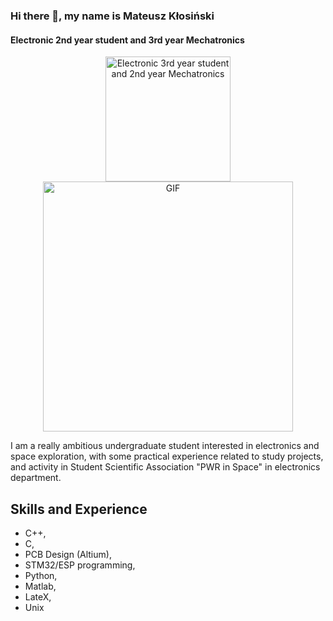 ### Hi there 👋, my name is Mateusz Kłosiński
#### Electronic 2nd year student and 3rd year Mechatronics

<div style="text-align: center;">
  <img src="https://encrypted-tbn0.gstatic.com/images?q=tbn:ANd9GcTzcuKNPGlCJtM14LWK2ehv7iLpmsMfEqyenpYd8QjrBw&s" alt="Electronic 3rd year student and 2nd year Mechatronics" width="200">
  <img src="https://hips.hearstapps.com/pop.h-cdn.co/assets/16/01/640x319/gallery-1451927485-ezgifcom-optimize.gif?resize=1200:*"alt="GIF" width="400">
  
</div>

I am a really ambitious undergraduate student interested in electronics and space
exploration, with some practical experience related to study projects, and activity in
Student Scientific Association "PWR in Space" in electronics department.

## Skills and Experience
* C++,
* C,
* PCB Design (Altium),
* STM32/ESP programming,
* Python,
* Matlab,
* LateX,
* Unix

